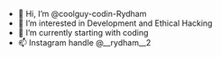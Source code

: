 - 👋 Hi, I’m @coolguy-codin-Rydham
- 👀 I’m interested in Development and Ethical Hacking
- 🌱 I’m currently starting with coding
- 📫 Instagram handle @__rydham__2

<!---
coolguy-codin-Rydham/coolguy-codin-Rydham is a ✨ special ✨ repository because its `README.md` (this file) appears on your GitHub profile.
You can click the Preview link to take a look at your changes.
--->
